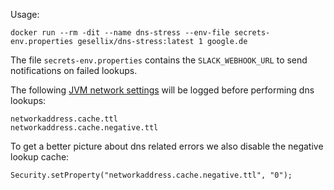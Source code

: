 Usage:

    docker run --rm -dit --name dns-stress --env-file secrets-env.properties gesellix/dns-stress:latest 1 google.de

The file `secrets-env.properties` contains the `SLACK_WEBHOOK_URL` to send notifications on failed lookups.

The following [JVM network settings](https://docs.oracle.com/javase/7/docs/technotes/guides/net/properties.html)
 will be logged before performing dns lookups:

    networkaddress.cache.ttl
    networkaddress.cache.negative.ttl 

To get a better picture about dns related errors we also disable the negative lookup cache:

    Security.setProperty("networkaddress.cache.negative.ttl", "0");
